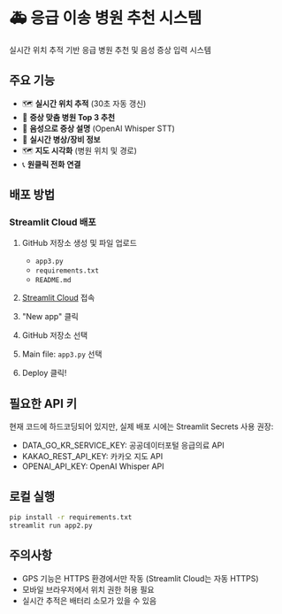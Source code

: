 # 🚑 응급 이송 병원 추천 시스템

실시간 위치 추적 기반 응급 병원 추천 및 음성 증상 입력 시스템

## 주요 기능

- 🗺️ **실시간 위치 추적** (30초 자동 갱신)
- 🏥 **증상 맞춤 병원 Top 3 추천**
- 🎤 **음성으로 증상 설명** (OpenAI Whisper STT)
- 📍 **실시간 병상/장비 정보**
- 🗺️ **지도 시각화** (병원 위치 및 경로)
- 📞 **원클릭 전화 연결**

## 배포 방법

### Streamlit Cloud 배포

1. GitHub 저장소 생성 및 파일 업로드
   - `app3.py`
   - `requirements.txt`
   - `README.md`

2. [Streamlit Cloud](https://streamlit.io/cloud) 접속

3. "New app" 클릭

4. GitHub 저장소 선택

5. Main file: `app3.py` 선택

6. Deploy 클릭!

## 필요한 API 키

현재 코드에 하드코딩되어 있지만, 실제 배포 시에는 Streamlit Secrets 사용 권장:

- DATA_GO_KR_SERVICE_KEY: 공공데이터포털 응급의료 API
- KAKAO_REST_API_KEY: 카카오 지도 API
- OPENAI_API_KEY: OpenAI Whisper API

## 로컬 실행

```bash
pip install -r requirements.txt
streamlit run app2.py
```

## 주의사항

- GPS 기능은 HTTPS 환경에서만 작동 (Streamlit Cloud는 자동 HTTPS)
- 모바일 브라우저에서 위치 권한 허용 필요
- 실시간 추적은 배터리 소모가 있을 수 있음

